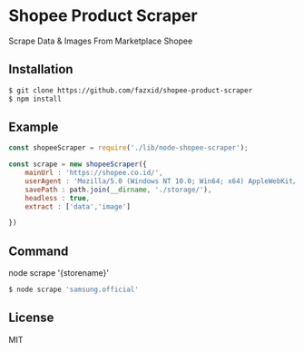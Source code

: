 # Shopee Product Scraper

Scrape Data & Images From Marketplace Shopee

## Installation

```bash
$ git clone https://github.com/fazxid/shopee-product-scraper
$ npm install
```

## Example

```js
const shopeeScraper = require('./lib/node-shopee-scraper');

const scrape = new shopeeScraper({
    mainUrl : 'https://shopee.co.id/',
    userAgent : 'Mozilla/5.0 (Windows NT 10.0; Win64; x64) AppleWebKit/537.36 (KHTML, like Gecko) Chrome/88.0.4324.104 Safari/537.36',
    savePath : path.join(__dirname, './storage/'),
    headless : true,
    extract : ['data','image']

})

```

## Command

node scrape '{storename}'

```bash
$ node scrape 'samsung.official'
```

## License

MIT
